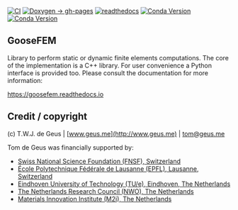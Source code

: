 [![CI](https://github.com/tdegeus/GooseFEM/workflows/CI/badge.svg)](https://github.com/tdegeus/GooseFEM/actions)
[![Doxygen -> gh-pages](https://github.com/tdegeus/GooseFEM/workflows/gh-pages/badge.svg)](https://tdegeus.github.io/GooseFEM)
[![readthedocs](https://readthedocs.org/projects/goosefem/badge/?version=latest)](https://readthedocs.org/projects/goosefem/badge/?version=latest)
[![Conda Version](https://img.shields.io/conda/vn/conda-forge/goosefem.svg)](https://anaconda.org/conda-forge/goosefem)
[![Conda Version](https://img.shields.io/conda/vn/conda-forge/python-goosefem.svg)](https://anaconda.org/conda-forge/python-goosefem)

## GooseFEM

Library to perform static or dynamic finite elements computations. The core of the implementation is a C++ library. For user convenience a Python interface is provided too. Please consult the documentation for more information:

https://goosefem.readthedocs.io

## Credit / copyright

(c) T.W.J. de Geus | [www.geus.me](http://www.geus.me) | [tom@geus.me](mailto:tom@geus.me)

Tom de Geus was financially supported by:

*   [Swiss National Science Foundation (FNSF), Switzerland](http://www.snfs.ch)
*   [École Polytechnique Fédérale de Lausanne (EPFL), Lausanne, Switzerland](http://www.epfl.ch)
*   [Eindhoven University of Technology (TU/e), Eindhoven, The Netherlands](http://www.tue.nl)
*   [The Netherlands Research Council (NWO), The Netherlands](http://www.nwo.nl)
*   [Materials Innovation Institute (M2i), The Netherlands](http://www.m2i.nl)


